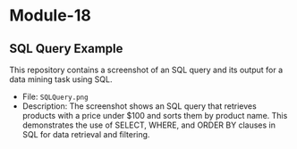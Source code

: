 # Module-18

## SQL Query Example

This repository contains a screenshot of an SQL query and its output for a data mining task using SQL.

- File: `SQLQuery.png`
- Description: The screenshot shows an SQL query that retrieves products with a price under $100 and sorts them by product name. This demonstrates the use of SELECT, WHERE, and ORDER BY clauses in SQL for data retrieval and filtering.
